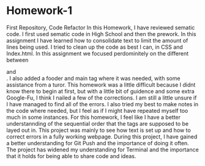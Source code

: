 # Homework-1
First Repository, Code Refactor
In this Homework, I have reviewed sematic code. I first used sematic code in High School and then the prework.
In this assignment I have learned how to consolidate text to limit the amount of lines being used. I tried to
clean up the code as best I can, in CSS and Index.html. In this assignment we focused perdominitely on the 
different between <section> and <div>. I also added a fooder and main tag where it was needed, with some
assistance from a turor. This homework was a little difficult because I didnt know there to begin at first,
but with a little bit of guidence and some extra Google-Fu, I think I nailed a few of the corrections. I am 
still a little unsure if I have managed to find all of the errors. I also tried my best to make notes in the 
code where needed, but I feel as if I might have repeated myself too much in some instances. For this homework,
I feel like I have a better understannding of the sequential order that the tags are supposed to be layed out
in. This project was mainly to see how text is set up and how to correct errors in a fully working webpage.
During this project, I have gained a better understanding for Git Push and the importance of doing it often.
The project has widened my understanding for Terminal and the importance that it holds for being able to
share code and ideas. 